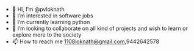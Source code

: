 - 👋 Hi, I’m @pvloknath
- 👀 I’m interested in software jobs
- 🌱 I’m currently learning python
- 💞️ I’m looking to collaborate on all kind of projects and wish to learn or explore more to the society
- 📫 How to reach me 1108loknath@gmail.com,9442642578

<!---
pvloknath/pvloknath is a ✨ special ✨ repository because its `README.md` (this file) appears on your GitHub profile.
You can click the Preview link to take a look at your changes.
--->
